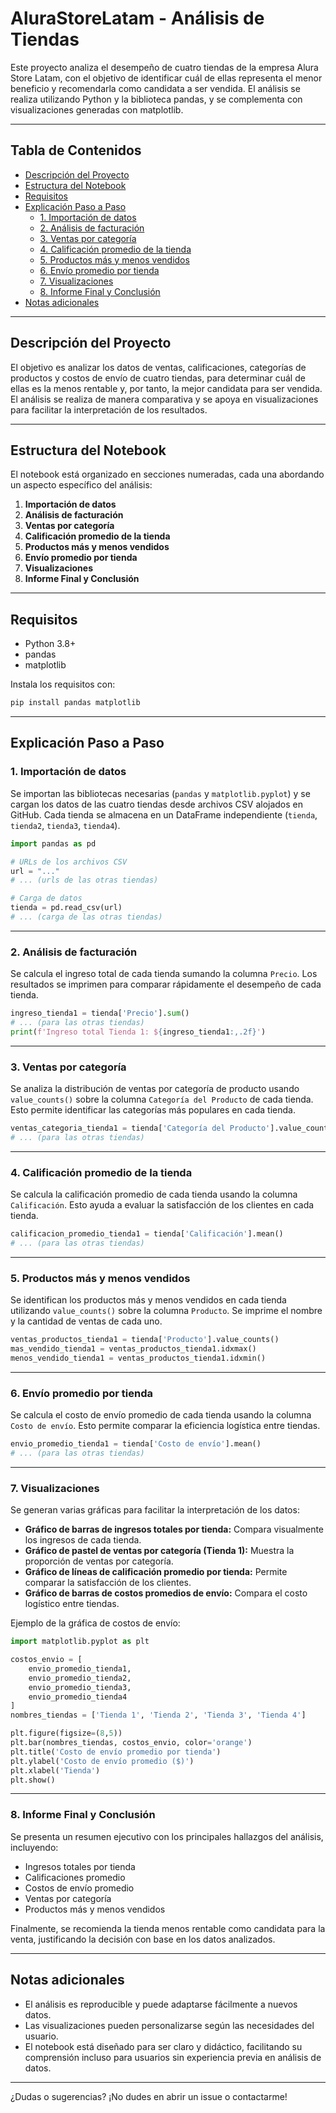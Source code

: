 # AluraStoreLatam - Análisis de Tiendas

Este proyecto analiza el desempeño de cuatro tiendas de la empresa Alura Store Latam, con el objetivo de identificar cuál de ellas representa el menor beneficio y recomendarla como candidata a ser vendida. El análisis se realiza utilizando Python y la biblioteca pandas, y se complementa con visualizaciones generadas con matplotlib.

---

## Tabla de Contenidos

- [Descripción del Proyecto](#descripción-del-proyecto)
- [Estructura del Notebook](#estructura-del-notebook)
- [Requisitos](#requisitos)
- [Explicación Paso a Paso](#explicación-paso-a-paso)
    - [1. Importación de datos](#1-importación-de-datos)
    - [2. Análisis de facturación](#2-análisis-de-facturación)
    - [3. Ventas por categoría](#3-ventas-por-categoría)
    - [4. Calificación promedio de la tienda](#4-calificación-promedio-de-la-tienda)
    - [5. Productos más y menos vendidos](#5-productos-más-y-menos-vendidos)
    - [6. Envío promedio por tienda](#6-envío-promedio-por-tienda)
    - [7. Visualizaciones](#7-visualizaciones)
    - [8. Informe Final y Conclusión](#8-informe-final-y-conclusión)
- [Notas adicionales](#notas-adicionales)

---

## Descripción del Proyecto

El objetivo es analizar los datos de ventas, calificaciones, categorías de productos y costos de envío de cuatro tiendas, para determinar cuál de ellas es la menos rentable y, por tanto, la mejor candidata para ser vendida. El análisis se realiza de manera comparativa y se apoya en visualizaciones para facilitar la interpretación de los resultados.

---

## Estructura del Notebook

El notebook está organizado en secciones numeradas, cada una abordando un aspecto específico del análisis:

1. **Importación de datos**
2. **Análisis de facturación**
3. **Ventas por categoría**
4. **Calificación promedio de la tienda**
5. **Productos más y menos vendidos**
6. **Envío promedio por tienda**
7. **Visualizaciones**
8. **Informe Final y Conclusión**

---

## Requisitos

- Python 3.8+
- pandas
- matplotlib

Instala los requisitos con:

```bash
pip install pandas matplotlib
```

---

## Explicación Paso a Paso

### 1. Importación de datos

Se importan las bibliotecas necesarias (`pandas` y `matplotlib.pyplot`) y se cargan los datos de las cuatro tiendas desde archivos CSV alojados en GitHub. Cada tienda se almacena en un DataFrame independiente (`tienda`, `tienda2`, `tienda3`, `tienda4`).

```python
import pandas as pd

# URLs de los archivos CSV
url = "..."
# ... (urls de las otras tiendas)

# Carga de datos
tienda = pd.read_csv(url)
# ... (carga de las otras tiendas)
```

---

### 2. Análisis de facturación

Se calcula el ingreso total de cada tienda sumando la columna `Precio`. Los resultados se imprimen para comparar rápidamente el desempeño de cada tienda.

```python
ingreso_tienda1 = tienda['Precio'].sum()
# ... (para las otras tiendas)
print(f'Ingreso total Tienda 1: ${ingreso_tienda1:,.2f}')
```

---

### 3. Ventas por categoría

Se analiza la distribución de ventas por categoría de producto usando `value_counts()` sobre la columna `Categoría del Producto` de cada tienda. Esto permite identificar las categorías más populares en cada tienda.

```python
ventas_categoria_tienda1 = tienda['Categoría del Producto'].value_counts()
# ... (para las otras tiendas)
```

---

### 4. Calificación promedio de la tienda

Se calcula la calificación promedio de cada tienda usando la columna `Calificación`. Esto ayuda a evaluar la satisfacción de los clientes en cada tienda.

```python
calificacion_promedio_tienda1 = tienda['Calificación'].mean()
# ... (para las otras tiendas)
```

---

### 5. Productos más y menos vendidos

Se identifican los productos más y menos vendidos en cada tienda utilizando `value_counts()` sobre la columna `Producto`. Se imprime el nombre y la cantidad de ventas de cada uno.

```python
ventas_productos_tienda1 = tienda['Producto'].value_counts()
mas_vendido_tienda1 = ventas_productos_tienda1.idxmax()
menos_vendido_tienda1 = ventas_productos_tienda1.idxmin()
```

---

### 6. Envío promedio por tienda

Se calcula el costo de envío promedio de cada tienda usando la columna `Costo de envío`. Esto permite comparar la eficiencia logística entre tiendas.

```python
envio_promedio_tienda1 = tienda['Costo de envío'].mean()
# ... (para las otras tiendas)
```

---

### 7. Visualizaciones

Se generan varias gráficas para facilitar la interpretación de los datos:

- **Gráfico de barras de ingresos totales por tienda:** Compara visualmente los ingresos de cada tienda.
- **Gráfico de pastel de ventas por categoría (Tienda 1):** Muestra la proporción de ventas por categoría.
- **Gráfico de líneas de calificación promedio por tienda:** Permite comparar la satisfacción de los clientes.
- **Gráfico de barras de costos promedios de envío:** Compara el costo logístico entre tiendas.

Ejemplo de la gráfica de costos de envío:

```python
import matplotlib.pyplot as plt

costos_envio = [
    envio_promedio_tienda1,
    envio_promedio_tienda2,
    envio_promedio_tienda3,
    envio_promedio_tienda4
]
nombres_tiendas = ['Tienda 1', 'Tienda 2', 'Tienda 3', 'Tienda 4']

plt.figure(figsize=(8,5))
plt.bar(nombres_tiendas, costos_envio, color='orange')
plt.title('Costo de envío promedio por tienda')
plt.ylabel('Costo de envío promedio ($)')
plt.xlabel('Tienda')
plt.show()
```

---

### 8. Informe Final y Conclusión

Se presenta un resumen ejecutivo con los principales hallazgos del análisis, incluyendo:

- Ingresos totales por tienda
- Calificaciones promedio
- Costos de envío promedio
- Ventas por categoría
- Productos más y menos vendidos

Finalmente, se recomienda la tienda menos rentable como candidata para la venta, justificando la decisión con base en los datos analizados.

---

## Notas adicionales

- El análisis es reproducible y puede adaptarse fácilmente a nuevos datos.
- Las visualizaciones pueden personalizarse según las necesidades del usuario.
- El notebook está diseñado para ser claro y didáctico, facilitando su comprensión incluso para usuarios sin experiencia previa en análisis de datos.

---

¿Dudas o sugerencias? ¡No dudes en abrir un issue o contactarme!
